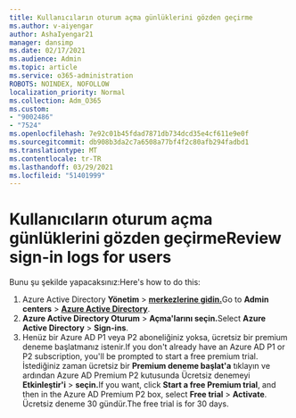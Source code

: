 ```yaml
---
title: Kullanıcıların oturum açma günlüklerini gözden geçirme
ms.author: v-aiyengar
author: AshaIyengar21
manager: dansimp
ms.date: 02/17/2021
ms.audience: Admin
ms.topic: article
ms.service: o365-administration
ROBOTS: NOINDEX, NOFOLLOW
localization_priority: Normal
ms.collection: Adm_O365
ms.custom:
- "9002486"
- "7524"
ms.openlocfilehash: 7e92c01b45fdad7871db734dcd35e4cf611e9e0f
ms.sourcegitcommit: db908b3da2c7a6508a77bf4f2c80afb294fadbd1
ms.translationtype: MT
ms.contentlocale: tr-TR
ms.lasthandoff: 03/29/2021
ms.locfileid: "51401999"
---
```

# <a name="review-sign-in-logs-for-users"></a><span data-ttu-id="4a488-102">Kullanıcıların oturum açma günlüklerini gözden geçirme</span><span class="sxs-lookup"><span data-stu-id="4a488-102">Review sign-in logs for users</span></span>

<span data-ttu-id="4a488-103">Bunu şu şekilde yapacaksınız:</span><span class="sxs-lookup"><span data-stu-id="4a488-103">Here's how to do this:</span></span>

1. <span data-ttu-id="4a488-104">Azure Active Directory **Yönetim**  >  **[merkezlerine gidin.](https://go.microsoft.com/fwlink/p/?linkid=2067268)**</span><span class="sxs-lookup"><span data-stu-id="4a488-104">Go to **Admin centers** > **[Azure Active Directory](https://go.microsoft.com/fwlink/p/?linkid=2067268)**.</span></span>
1. <span data-ttu-id="4a488-105">**Azure Active Directory Oturum**  >  **Açma'larını seçin.**</span><span class="sxs-lookup"><span data-stu-id="4a488-105">Select **Azure Active Directory** > **Sign-ins**.</span></span>
1. <span data-ttu-id="4a488-106">Henüz bir Azure AD P1 veya P2 aboneliğiniz yoksa, ücretsiz bir premium deneme başlatmanız istenir.</span><span class="sxs-lookup"><span data-stu-id="4a488-106">If you don't already have an Azure AD P1 or P2 subscription, you'll be prompted to start a free premium trial.</span></span> <span data-ttu-id="4a488-107">İstediğiniz zaman ücretsiz bir **Premium deneme başlat'a** tıklayın ve ardından Azure AD Premium P2 kutusunda Ücretsiz denemeyi **Etkinleştir'i**  >  **seçin.**</span><span class="sxs-lookup"><span data-stu-id="4a488-107">If you want, click **Start a free Premium trial**, and then in the Azure AD Premium P2 box, select **Free trial** > **Activate**.</span></span> <span data-ttu-id="4a488-108">Ücretsiz deneme 30 gündür.</span><span class="sxs-lookup"><span data-stu-id="4a488-108">The free trial is for 30 days.</span></span>